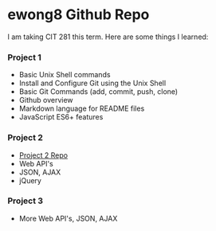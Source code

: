 # ewong8 Github Repo

I am taking CIT 281 this term.
Here are some things I learned:

### Project 1
- Basic Unix Shell commands
- Install and Configure Git using the Unix Shell
- Basic Git Commands (add, commit, push, clone)
- Github overview
- Markdown language for README files
- JavaScript ES6+ features

### Project 2
- [Project 2 Repo](https://uo-cit.github.io/project-2-ewong8/)
- Web API's
- JSON, AJAX
- jQuery
### Project 3
- More Web API's, JSON, AJAX
